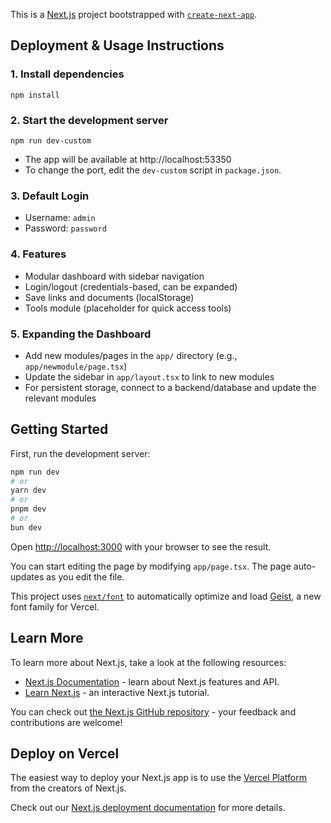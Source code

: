 This is a [Next.js](https://nextjs.org) project bootstrapped with [`create-next-app`](https://nextjs.org/docs/app/api-reference/cli/create-next-app).



## Deployment & Usage Instructions

### 1. Install dependencies

```
npm install
```

### 2. Start the development server

```
npm run dev-custom
```

- The app will be available at http://localhost:53350
- To change the port, edit the `dev-custom` script in `package.json`.

### 3. Default Login
- Username: `admin`
- Password: `password`

### 4. Features
- Modular dashboard with sidebar navigation
- Login/logout (credentials-based, can be expanded)
- Save links and documents (localStorage)
- Tools module (placeholder for quick access tools)

### 5. Expanding the Dashboard
- Add new modules/pages in the `app/` directory (e.g., `app/newmodule/page.tsx`)
- Update the sidebar in `app/layout.tsx` to link to new modules
- For persistent storage, connect to a backend/database and update the relevant modules

## Getting Started

First, run the development server:

```bash
npm run dev
# or
yarn dev
# or
pnpm dev
# or
bun dev
```

Open [http://localhost:3000](http://localhost:3000) with your browser to see the result.

You can start editing the page by modifying `app/page.tsx`. The page auto-updates as you edit the file.

This project uses [`next/font`](https://nextjs.org/docs/app/building-your-application/optimizing/fonts) to automatically optimize and load [Geist](https://vercel.com/font), a new font family for Vercel.

## Learn More

To learn more about Next.js, take a look at the following resources:

- [Next.js Documentation](https://nextjs.org/docs) - learn about Next.js features and API.
- [Learn Next.js](https://nextjs.org/learn) - an interactive Next.js tutorial.

You can check out [the Next.js GitHub repository](https://github.com/vercel/next.js) - your feedback and contributions are welcome!

## Deploy on Vercel

The easiest way to deploy your Next.js app is to use the [Vercel Platform](https://vercel.com/new?utm_medium=default-template&filter=next.js&utm_source=create-next-app&utm_campaign=create-next-app-readme) from the creators of Next.js.

Check out our [Next.js deployment documentation](https://nextjs.org/docs/app/building-your-application/deploying) for more details.
